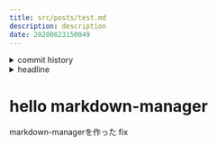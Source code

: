 ```yaml
---
title: src/posts/test.md
description: description
date: 20200823150049
---
```

<!-- history area start -->
<details><summary>commit history</summary><div><ol>
<li>2020/08/23 15:00:32 2890d77</li>
</ol></div></details>
<!-- history area end -->
<!-- toc area start -->
<details><summary>headline</summary><div>
<!-- START doctoc -->
<!-- END doctoc -->

</div></details>

<!-- toc area end -->
# hello markdown-manager
markdown-managerを作った
fix
